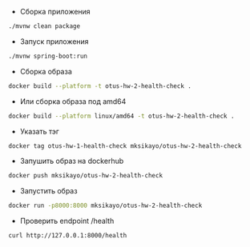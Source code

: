 - Сборка приложения
```bash
./mvnw clean package
```

- Запуск приложения
```bash
./mvnw spring-boot:run
```

- Сборка образа
```bash
docker build --platform -t otus-hw-2-health-check .
```

- Или сборка образа под amd64
```bash
docker build --platform linux/amd64 -t otus-hw-2-health-check .
```

- Указать тэг
```bash
docker tag otus-hw-1-health-check mksikayo/otus-hw-2-health-check
```

- Запушить образ на dockerhub
```bash
docker push mksikayo/otus-hw-2-health-check
```

- Запустить образ
```bash
docker run -p8000:8000 mksikayo/otus-hw-2-health-check
```

- Проверить endpoint /health
```bash
curl http://127.0.0.1:8000/health
```
